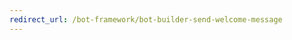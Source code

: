 ```yaml
---
redirect_url: /bot-framework/bot-builder-send-welcome-message
---
```

<!--
---
title: Welcome the user | Microsoft Docs
description: Learn how to design your bot to provide a welcoming user experience.
keywords: overview, design, user experience, Welcome, personalized experience 
author: dashel
ms.author: dashel
manager: kamrani
ms.topic: article
ms.service: bot-service
ms.subservice: sdk
ms.date: 8/30/2018
monikerRange: 'azure-bot-service-4.0'
---

# Welcoming the user

The primary goal when creating any bot is to engage your user in a meaningful conversation. One of the best ways to achieve this goal is to ensure that from the moment a user first connects, they understand your bot’s main purpose and capabilities, the reason your bot was created.

## Show your purpose

Imagine for a moment the experience of a user who connects to your bot labeled, “Chicago Tourist Information,” hoping to find out about hotels in Chicago. Little do they know, your bot is actually for deep-dish pizza enthusiasts and only offers restaurant tips. Once it became clear that their questions were not being answered correctly, this user would quickly disengage and consider that your site provided a bad online experience. A bad user experience such as this can be avoided by welcoming your users with enough information for them to understand the primary purpose and capabilities of your bot. 

![Welcome Message](./media/welcome_message.png)

Upon reading your welcome message, if your bot does not provide the type of information a user desires, they can then quickly move on before experiencing a frustrating interaction.
A welcome message should be generated whenever your users first interacts with your bot. To achieve this, you can monitor your bot’s **Activity** types and watch for new connections. Each new connection can generate up to two conversation update activities depending upon the channel.

- One when the user’s bot is connected to the conversation.
- One when the user joins the conversation.

It is tempting to simply generate a welcome message whenever a new conversation update is detected, but that can lead to unexpected results when your bot is accessed across a variety of channels.

## Design for different channels

While you have full control over the information presented by your bot, you may not have control over how different channels implement the presentation of that information. Some channels create one conversation update when a user initially connects to that channel, and a separate conversation update only after an initial input message is received from the user. Other channels generate both these activities when the user initially connects to the channel. If you simply watch for a conversation update event and display a welcome message on a channel with two conversation update activities, your user could receive the following:

![Double Welcome Message](./media/double_welcome_message.png)

This duplicate message can be avoided by generating an initial welcome message for only the second conversation update event. The second event can be detected when both:
- A conversation update event has occurred.
- A new member (user) has been added to the conversation.

It is also important to consider when your user’s input may actually contain useful information, and this too can vary per channel. If a channel generates both conversation update activities upon a bot’s initial connection, then the user’s first input can be successfully evaluated as an answer to your welcome message’s prompt like the conversation shown below.

![Single Input Response](./media/single_input_response.png)

However, if a channel waits for an initial user input before generating a second conversation update event, then the exact same code used above would instead produce the following user experience.

![Single Input Wrong Response](./media/single_input_wrong_response.png)

To ensure that your users have a good experience on all possible channels a best practice is to not expect useful information within a user’s initial conversation input. Instead, consider the initial input as “throw away” data and upon receipt, prompt your user to provide you with information needed to continue the conversation. This technique will produce a consistent user experience regardless of the channel used to initially access your bot.

![Throw Away First Input](./media/no_first_input_response.png)

## Personalize the user experience

Nothing feels less welcoming and more impersonal to a user than being continually prompted for information they have already provided. If your bot preserves information for users who have previously visited, it’s a good practice to check this information first and, if available, welcome your user back using the name you stored from their previous visit. 

![Welcome Back Message](./media/welcome_back.png)

In this case, your conversation logic skips prompting for a name and moves on to your next conversation activity.

Your bot can also personalize a user’s experience through timely response to unexpected user inputs, such as requests to terminate a conversation.

![Respond to Exit Request](./media/respond_to_exit.png)

Keeping your interactions timely and conversational helps users experience a more welcoming and enjoyable interaction with your bot.

## Next steps
> [!div class="nextstepaction"]
> [Send welcome message to users](bot-builder-send-welcome-message.md)

-->

